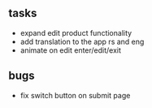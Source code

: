 ## tasks

- expand edit product functionality
- add translation to the app rs and eng
- animate on edit enter/edit/exit

## bugs

- fix switch button on submit page
